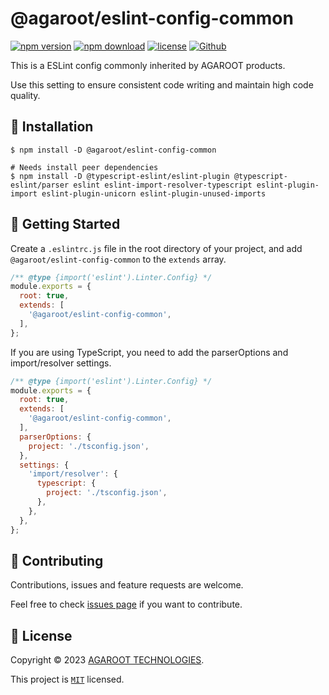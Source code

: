 # @agaroot/eslint-config-common

[![npm version](https://badge.fury.io/js/@agaroot%2Feslint-config-common.svg)](https://www.npmjs.com/package/@agaroot/eslint-config-common)
[![npm download](https://img.shields.io/npm/dm/@agaroot/eslint-config-common.svg)](https://www.npmjs.com/package/@agaroot/eslint-config-common)
[![license](https://img.shields.io/badge/License-MIT-green.svg)](https://github.com/agaroot-technologies/eslint-config/blob/main/packages/common/LICENSE)
[![Github](https://img.shields.io/github/followers/agaroot-technologies?label=Follow&logo=github&style=social)](https://github.com/orgs/agaroot-technologies/followers)

This is a ESLint config commonly inherited by AGAROOT products.

Use this setting to ensure consistent code writing and maintain high code quality.

## 🚀 Installation

```shell
$ npm install -D @agaroot/eslint-config-common

# Needs install peer dependencies
$ npm install -D @typescript-eslint/eslint-plugin @typescript-eslint/parser eslint eslint-import-resolver-typescript eslint-plugin-import eslint-plugin-unicorn eslint-plugin-unused-imports
```

## 👏 Getting Started

Create a `.eslintrc.js` file in the root directory of your project, and add `@agaroot/eslint-config-common` to the `extends` array.

```js
/** @type {import('eslint').Linter.Config} */
module.exports = {
  root: true,
  extends: [
    '@agaroot/eslint-config-common',
  ],
};
```

If you are using TypeScript, you need to add the parserOptions and import/resolver settings.

```js
/** @type {import('eslint').Linter.Config} */
module.exports = {
  root: true,
  extends: [
    '@agaroot/eslint-config-common',
  ],
  parserOptions: {
    project: './tsconfig.json',
  },
  settings: {
    'import/resolver': {
      typescript: {
        project: './tsconfig.json',
      },
    },
  },
};
```

## 🤝 Contributing

Contributions, issues and feature requests are welcome.

Feel free to check [issues page](https://github.com/agaroot-technologies/eslint-config/issues) if you want to contribute.

## 📝 License

Copyright © 2023 [AGAROOT TECHNOLOGIES](https://tech.agaroot.co.jp/).

This project is [```MIT```](https://github.com/agaroot-technologies/eslint-config/blob/main/packages/common/LICENSE) licensed.

